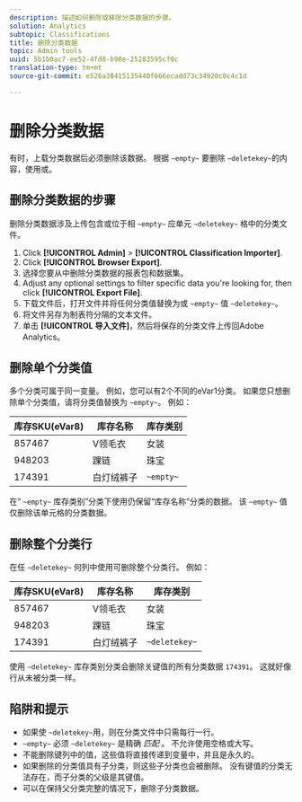 ```yaml
---
description: 描述如何删除或移除分类数据的步骤。
solution: Analytics
subtopic: Classifications
title: 删除分类数据
topic: Admin tools
uuid: 5b1b0ac7-ee52-4fd8-b98e-25283595cf0c
translation-type: tm+mt
source-git-commit: e526a38415135440f666ecadd73c34920c0c4c1d

---
```



# 删除分类数据

有时，上载分类数据后必须删除该数据。 根据 `~empty~` 要删除 `~deletekey~`的内容，使用或。

## 删除分类数据的步骤

删除分类数据涉及上传包含或位于相 `~empty~` 应单元 `~deletekey~` 格中的分类文件。

1. Click **[!UICONTROL Admin]** &gt; **[!UICONTROL Classification Importer]**.
1. Click **[!UICONTROL Browser Export]**.
1. 选择您要从中删除分类数据的报表包和数据集。
1. Adjust any optional settings to filter specific data you're looking for, then click **[!UICONTROL Export File]**.
1. 下载文件后，打开文件并将任何分类值替换为或 `~empty~` 值 `~deletekey~`。
1. 将文件另存为制表符分隔的文本文件。
1. 单击 **[!UICONTROL 导入文件]**，然后将保存的分类文件上传回Adobe Analytics。

## 删除单个分类值

多个分类可属于同一变量。 例如，您可以有2个不同的eVar1分类。 如果您只想删除单个分类值，请将分类值替换为 `~empty~`。 例如：

| 库存SKU(eVar8) | 库存名称 | 库存类别 |
| --- | --- | --- |
| 857467 | V领毛衣 | 女装 |
| 948203 | 踝链 | 珠宝 |
| 174391 | 白灯绒裤子 | `~empty~` |

在“ `~empty~` 库存类别”分类下使用仍保留“库存名称”分类的数据。 该 `~empty~` 值仅删除该单元格的分类数据。

## 删除整个分类行

在任 `~deletekey~` 何列中使用可删除整个分类行。 例如：

| 库存SKU(eVar8) | 库存名称 | 库存类别 |
| --- | --- | --- |
| 857467 | V领毛衣 | 女装 |
| 948203 | 踝链 | 珠宝 |
| 174391 | 白灯绒裤子 | `~deletekey~` |

使用 `~deletekey~` 库存类别分类会删除关键值的所有分类数据 `174391`。 这就好像行从未被分类一样。

## 陷阱和提示

* 如果使 `~deletekey~`用，则在分类文件中只需每行一行。
* `~empty~` 必须 `~deletekey~` 是精确 *匹配* 。 不允许使用空格或大写。
* 不能删除键列中的值，这些值将直接传递到变量中，并且是永久的。
* 如果删除的分类值具有子分类，则这些子分类也会被删除。 没有键值的分类无法存在，而子分类的父级是其键值。
* 可以在保持父分类完整的情况下，删除子分类数据。
